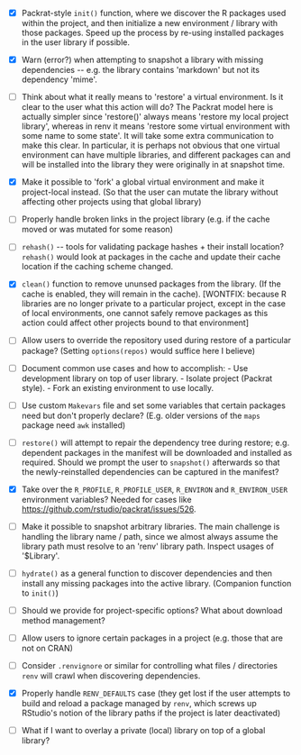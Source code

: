 
- [x] Packrat-style `init()` function, where we discover the R packages used within
      the project, and then initialize a new environment / library with those
      packages. Speed up the process by re-using installed packages in the user
      library if possible.
      
- [x] Warn (error?) when attempting to snapshot a library with missing
      dependencies -- e.g. the library contains 'markdown' but not its
      dependency 'mime'.
      
- [ ] Think about what it really means to 'restore' a virtual environment. Is
      it clear to the user what this action will do? The Packrat model here is
      actually simpler since 'restore()' always means 'restore my local project
      library', whereas in renv it means 'restore some virtual environment with
      some name to some state'. It will take some extra communication to make
      this clear. In particular, it is perhaps not obvious that one virtual
      environment can have multiple libraries, and different packages can
      and will be installed into the library they were originally in at
      snapshot time.
  
- [x] Make it possible to 'fork' a global virtual environment and make it
      project-local instead. (So that the user can mutate the library without
      affecting other projects using that global library)
  
- [ ] Properly handle broken links in the project library (e.g. if the cache
      moved or was mutated for some reason)
  
- [ ] `rehash()` -- tools for validating package hashes + their install location?
      `rehash()` would look at packages in the cache and update their cache
      location if the caching scheme changed.
  
- [x] `clean()` function to remove ununsed packages from the library. (If the
      cache is enabled, they will remain in the cache). [WONTFIX: because
      R libraries are no longer private to a particular project, except in the
      case of local environments, one cannot safely remove packages as this
      action could affect other projects bound to that environment]
  
- [ ] Allow users to override the repository used during restore of a
      particular package? (Setting `options(repos)` would suffice here I believe)

- [ ] Document common use cases and how to accomplish:
      - Use development library on top of user library.
      - Isolate project (Packrat style).
      - Fork an existing environment to use locally.

- [ ] Use custom `Makevars` file and set some variables that certain packages
      need but don't properly declare? (E.g. older versions of the `maps` package
      need `awk` installed)
      
- [ ] `restore()` will attempt to repair the dependency tree during restore;
      e.g. dependent packages in the manifest will be downloaded and installed
      as required. Should we prompt the user to `snapshot()` afterwards so that
      the newly-reinstalled dependencies can be captured in the manifest?
      
- [x] Take over the `R_PROFILE`, `R_PROFILE_USER`, `R_ENVIRON` and
      `R_ENVIRON_USER` environment variables? Needed for cases like
      https://github.com/rstudio/packrat/issues/526.

- [ ] Make it possible to snapshot arbitrary libraries. The main challenge
      is handling the library name / path, since we almost always assume the
      library path must resolve to an 'renv' library path. Inspect usages
      of '$Library'.

- [ ] `hydrate()` as a general function to discover dependencies and then
      install any missing packages into the active library. (Companion function
      to `init()`)

- [ ] Should we provide for project-specific options? What about download method
      management?

- [ ] Allow users to ignore certain packages in a project (e.g. those that are
      not on CRAN)
      
- [ ] Consider `.renvignore` or similar for controlling what files / directories
      `renv` will crawl when discovering dependencies.

- [x] Properly handle `RENV_DEFAULTS` case (they get lost if the user attempts
      to build and reload a package managed by `renv`, which screws up RStudio's
      notion of the library paths if the project is later deactivated)

- [ ] What if I want to overlay a private (local) library on top of a global library?
